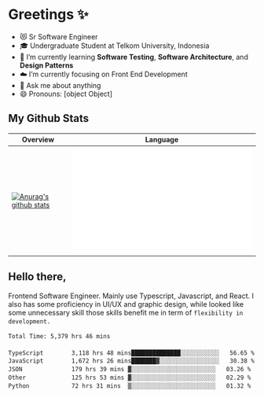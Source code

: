 # Greetings ✨
- 😻 Sr Software Engineer
- 🎓 Undergraduate Student at Telkom University, Indonesia
- 🌱 I’m currently learning **Software Testing**, **Software Architecture**, and **Design Patterns**
- ☁️ I’m currently focusing on Front End Development
- 💬 Ask me about anything
- 😄 Pronouns: [object Object]

## My Github Stats

| Overview | Language |
| --- | --- |
|[![Anurag's github stats](https://github-readme-stats.vercel.app/api?username=abui-am&count_private=true)](https://github.com/anuraghazra/github-readme-stats)|![Language](https://raw.githubusercontent.com/abui-am/stats/c6455f656dfce7acd3951e5ec5b25d72af0b2ee3/generated/languages.svg)|

## Hello there, 
Frontend Software Engineer. 
Mainly use Typescript, Javascript, and React. I also has some proficiency in UI/UX and graphic design, while looked like some unnecessary skill those skills benefit me in term of `flexibility in development.`


<!--START_SECTION:waka-->

```txt
Total Time: 5,379 hrs 46 mins

TypeScript        3,118 hrs 48 mins██████████████░░░░░░░░░░░   56.65 %
JavaScript        1,672 hrs 26 mins███████▓░░░░░░░░░░░░░░░░░   30.38 %
JSON              179 hrs 39 mins ▓░░░░░░░░░░░░░░░░░░░░░░░░   03.26 %
Other             125 hrs 53 mins ▓░░░░░░░░░░░░░░░░░░░░░░░░   02.29 %
Python            72 hrs 31 mins  ▒░░░░░░░░░░░░░░░░░░░░░░░░   01.32 %
```

<!--END_SECTION:waka-->
